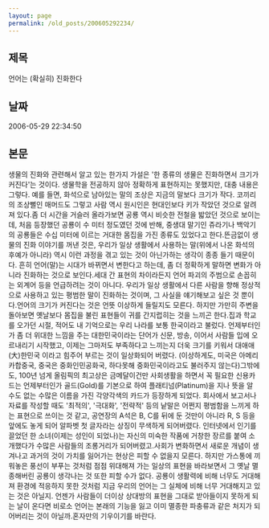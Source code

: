 ```yaml
---
layout: page
permalink: /old_posts/200605292234/
---
```


## 제목
언어는 (확실히) 진화한다

## 날짜
2006-05-29 22:34:50

## 본문
생물의 진화와 관련해서 알고 있는 한가지 가설은 '한 종류의 생물은 진화하면서 크기가 커진다'는 것이다. 생물학을 전공하지 않아 정확하게 표현하지는 못했지만, 대충 내용은 그렇다. 예를 들면, 화석으로 남아있는 말의 조상은 지금의 말보다 크기가 작다. 코끼리의 조상뻘인 매머드도 그렇고 사람 역시 원시인은 현대인보다 키가 작았던 것으로 알려져 있다.좀 더 시간을 거슬러 올라가보면 공룡 역시 비슷한 전철을 밟았던 것으로 보이는데, 처음 등장했던 공룡이 수 미터 정도였던 것에 반해, 중생대 말기인 쥬라기나 백악기의 공룡들은 수십 미터에 이르는 거대한 몸집을 가진 종류도 있었다고 한다.뜬금없이 생물의 진화 이야기를 꺼낸 것은, 우리가 일상 생활에서 사용하는 말(위에서 나온 화석의 후예가 아니라) 역시 이런 과정을 겪고 있는 것이 아닌가하는 생각이 종종 들기 때문이다. 흔히 언어(말)는 시대가 바뀌면서 변한다고 하는데, 좀 더 정확하게 말하면 변화가 아니라 진화하는 것으로 보인다.세대 간 표현의 차이라든지 언어 파괴의 주범으로 손꼽히는 외계어 등을 언급하려는 것이 아니다. 우리가 일상 생활에서 다른 사람을 향해 정상적으로 사용하고 있는 평범한 말이 진화하는 것이며, 그 사실을 얘기해보고 싶은 것 뿐이다.언어의 크기가 커진다는 것은 언뜻 이상하게 들릴지도 모른다. 하지만 가만히 주변을 돌아보면 옛날보다 몸집을 불린 표현들이 귀를 간지럽히는 것을 느끼곤 한다.집과 학교를 오가던 시절, 적어도 내 기억으로는 우리 나라를 보통 한국이라고 불렀다. 언제부터인가 좀 더 위대한 느낌을 주는 대한민국이라는 단어가 신문, 방송, 이어서 사람들 입에 오르내리기 시작했고, 이제는 그마저도 부족하다고 느끼는지 더욱 크기를 키워서 대애애(大)한민국 이라고 힘주어 부르는 것이 일상화되어 버렸다. (이상하게도, 미국은 아메리카합중국, 중국은 중화인민공화국, 하다못해 중화민국이라고도 불러주지 않는다)그밖에도, 100년 넘게 올림픽의 최고상은 금메달이건만 사회생활을 하면서 꼭 필요한 신용카드는 언제부터인가 골드(Gold)를 기본으로 하여 플래티넘(Platinum)을 지나 뜻을 알 수도 없는 수많은 이름을 가진 각양각색의 카드가 등장하게 되었다. 회사에서 보고서나 자료를 작성할 때도 '최적의', '극대화', '전략적' 등의 낱말은 어쩐지 평범함을 느끼게 하는 표현으로 쓰이는 것 같고, 공연장의 A석은 B, C를 뒤에 둔 것만이 아니라 R, S 등을 앞에도 놓게 되어 알파벳 첫 글자라는 상징이 무색하게 되어버렸다. 인터넷에서 인기를 끌었던 한 소녀(이제는 성인이 되었나)는 자신의 미숙한 작품에 거창한 장르를 붙여 소개했다가 수많은 사람들의 조롱거리가 되어버렸고.사회가 변화하면서 새로운 개념이 생겨나고 과거의 것이 가치를 잃어가는 현상은 피할 수 없을지 모른다. 하지만 가스통에 끼워놓은 풍선이 부푸는 것처럼 점점 위대해져 가는 일상의 표현을 바라보면서 그 옛날 멸종해버린 공룡이 생각나는 것 또한 피할 수가 없다. 공룡이 생활력에 비해 너무도 거대해져 환경에 적응하지 못한 것처럼 지금 우리의 언어는 그 실체에 비해 너무 거대해지고 있는 것은 아닐지. 언젠가 사람들이 더이상 상대방의 표현을 그대로 받아들이지 못하게 되는 날이 온다면 비로소 언어는 본래의 기능을 잃고 이미 멸종한 파충류과 같은 처지가 되어버리는 것이 아닐까.혼자만의 기우이기를 바란다.